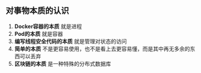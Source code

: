 ## 对事物本质的认识
1. **Docker容器的本质** 就是进程
2. **Pod的本质** 就是容器
3. **编写线程安全代码的本质** 就是管理对状态的访问
4. **简单的本质** 不是更容易使用，也不是看上去更容易懂，而是其中再无多余的东西可以丢弃
5. **区块链的本质** 是一种特殊的分布式数据库
